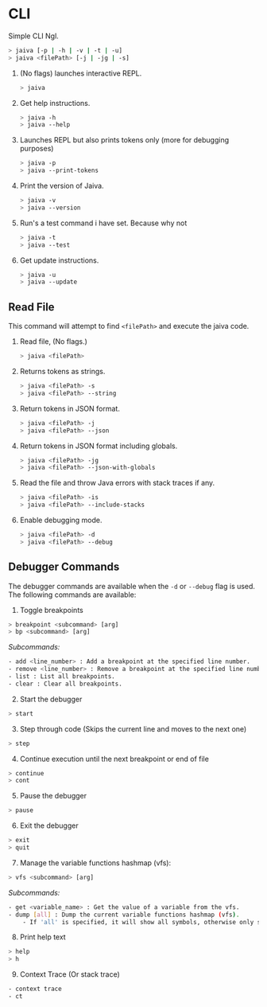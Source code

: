 # CLI

Simple CLI Ngl.

```sh
> jaiva [-p | -h | -v | -t | -u]
> jaiva <filePath> [-j | -jg | -s]
```

1. (No flags) launches interactive REPL.

    ```sh
    > jaiva
    ```

2. Get help instructions.

    ```sh
    > jaiva -h
    > jaiva --help
    ```

3. Launches REPL but also prints tokens only (more for debugging purposes)

    ```sh
    > jaiva -p
    > jaiva --print-tokens
    ```

4. Print the version of Jaiva.

    ```sh
    > jaiva -v
    > jaiva --version
    ```

5. Run's a test command i have set. Because why not

    ```sh
    > jaiva -t
    > jaiva --test
    ```

6. Get update instructions.

    ```sh
    > jaiva -u
    > jaiva --update
    ```

## Read File

This command will attempt to find `<filePath>` and execute the jaiva code.

1. Read file, (No flags.)
    ```sh
    > jaiva <filePath>
    ```
2. Returns tokens as strings.
    ```sh
    > jaiva <filePath> -s
    > jaiva <filePath> --string
    ```
3. Return tokens in JSON format.

    ```sh
    > jaiva <filePath> -j
    > jaiva <filePath> --json
    ```

4. Return tokens in JSON format including globals.

    ```sh
    > jaiva <filePath> -jg
    > jaiva <filePath> --json-with-globals
    ```

5. Read the file and throw Java errors with stack traces if any.

    ```sh
    > jaiva <filePath> -is
    > jaiva <filePath> --include-stacks
    ```

6. Enable debugging mode.

    ```sh
    > jaiva <filePath> -d
    > jaiva <filePath> --debug
    ```

## Debugger Commands

The debugger commands are available when the `-d` or `--debug` flag is used. The following commands are available:

1. Toggle breakpoints

```sh
> breakpoint <subcommand> [arg]
> bp <subcommand> [arg]
```

_Subcommands:_

```sh
- add <line_number> : Add a breakpoint at the specified line number.
- remove <line_number> : Remove a breakpoint at the specified line number.
- list : List all breakpoints.
- clear : Clear all breakpoints.
```

2. Start the debugger

```sh
> start
```

3. Step through code (Skips the current line and moves to the next one)

```sh
> step
```

4. Continue execution until the next breakpoint or end of file

```sh
> continue
> cont
```

5. Pause the debugger

```sh
> pause
```

6. Exit the debugger

```sh
> exit
> quit
```

7. Manage the variable functions hashmap (vfs):

```sh
> vfs <subcommand> [arg]
```

_Subcommands:_

```sh
- get <variable_name> : Get the value of a variable from the vfs.
- dump [all] : Dump the current variable functions hashmap (vfs).
    - If 'all' is specified, it will show all symbols, otherwise only show user defined symbols.
```

8. Print help text

```sh
> help
> h
```

9. Context Trace (Or stack trace)

```sh
- context trace
- ct
```
